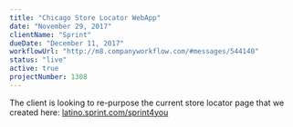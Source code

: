 ```yaml
---
title: "Chicago Store Locator WebApp"
date: "November 29, 2017"
clientName: "Sprint"
dueDate: "December 11, 2017"
workflowUrl: "http://m8.companyworkflow.com/#messages/544140"
status: "live"
active: true
projectNumber: 1308
---
```


The client is looking to re-purpose the current store locator page that we
created here:
[latino.sprint.com/sprint4you](https://latino.sprint.com/sprint4you/)
